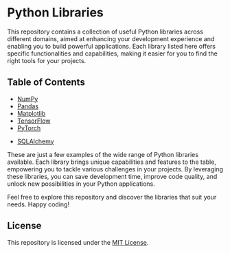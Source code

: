# Python Libraries

This repository contains a collection of useful Python libraries across different domains, aimed at enhancing your development experience and enabling you to build powerful applications. Each library listed here offers specific functionalities and capabilities, making it easier for you to find the right tools for your projects.

## Table of Contents

- [NumPy](/NumPy.ipynb)
- [Pandas](/Pandas.ipynb)
- [Matplotlib](/Matplotlib.ipynb)
- [TensorFlow](/TensorFlow.ipynb)
- [PyTorch](/PyTorch.ipynb)
<!-- - [Scikit-learn](#scikit-learn) -->
<!-- - [Keras](#keras) -->
- [SQLAlchemy](/SQLAlchemy.ipynb)
<!-- - [Requests](#requests) -->
<!-- - [Beautiful Soup](#beautiful-soup) -->
<!-- - [OpenCV](#opencv) -->
<!-- - [NLTK](#nltk) -->
<!-- - [pytest](#pytest) -->

<!-- ## NumPy

NumPy is a fundamental library for scientific computing in Python. It provides powerful numerical operations and multi-dimensional array manipulation, making it essential for tasks such as mathematical computations, data analysis, and linear algebra.

## Pandas

Pandas is a versatile library for data manipulation and analysis. It offers data structures, such as DataFrames, that allow for efficient handling of structured data. With Pandas, you can easily clean, transform, filter, and aggregate datasets, making it an invaluable tool for data scientists and analysts.

## Matplotlib

Matplotlib is a comprehensive plotting library that enables the creation of various types of charts and graphs. It provides a wide range of visualization options, allowing you to present data in a visually appealing and meaningful way.

## TensorFlow

TensorFlow is a popular library for machine learning and deep learning. It offers a comprehensive set of tools and APIs for building and training neural networks. TensorFlow's flexibility, scalability, and extensive community support make it a go-to choice for developing and deploying machine learning models.

## PyTorch

PyTorch is another widely-used library for machine learning and deep learning. It is known for its dynamic computation graph and ease of use, making it particularly suitable for researchers and developers. PyTorch empowers you to build and train neural networks efficiently, with extensive support for GPU acceleration.

## Scikit-learn

Scikit-learn is a versatile machine learning library that provides a wide range of algorithms for classification, regression, clustering, and more. It also offers utilities for data preprocessing, feature extraction, and model evaluation, making it a valuable tool for both beginners and experienced data scientists.

## Keras

Keras is a high-level neural networks library built on top of TensorFlow. It offers a user-friendly API for building and training deep learning models, abstracting away the complexities of TensorFlow. Keras is known for its simplicity and rapid prototyping capabilities.

## Django

Django is a robust web framework that follows the model-view-controller (MVC) architectural pattern. It provides a set of tools and conventions for building scalable and secure web applications. With Django, you can quickly develop feature-rich websites and APIs, leveraging its built-in authentication, database integration, and admin interface.

## Flask

Flask is a lightweight and flexible web framework that enables you to build web applications quickly and with minimal boilerplate code. It offers simplicity and flexibility, allowing you to customize and scale your application as needed. Flask is ideal for building small to medium-sized projects and APIs.

## SQLAlchemy

SQLAlchemy is a powerful and popular library for working with databases in Python. It provides an Object-Relational Mapping (ORM) layer that simplifies database interactions. SQLAlchemy supports multiple database backends and offers a wide range of querying and manipulation capabilities such as filtering, joining, and aggregating data. With SQLAlchemy, you can build efficient and maintainable database-driven applications.

## Requests

Requests is a user-friendly library that simplifies making HTTP requests in Python. It provides a high-level API for sending requests, handling cookies and sessions, and working with various authentication mechanisms. Requests makes it easy to interact with web APIs and retrieve data from remote servers.

## Beautiful Soup

Beautiful Soup is a popular library for web scraping and parsing HTML or XML documents. It allows you to extract and manipulate data from web pages effortlessly. Beautiful Soup provides convenient methods for navigating and searching the document tree, making it a valuable tool for data extraction and web scraping tasks.

## OpenCV

OpenCV (Open Source Computer Vision) is a powerful computer vision library. It offers a comprehensive set of functions and algorithms for image and video processing, object detection and tracking, camera calibration, and more. OpenCV enables you to develop applications that involve computer vision tasks efficiently.

## NLTK

NLTK (Natural Language Toolkit) is a comprehensive library for natural language processing (NLP) in Python. It provides tools and resources for various NLP tasks, including tokenization, stemming, part-of-speech tagging, sentiment analysis, and named entity recognition. NLTK is widely used in academia and industry for text analysis and language modeling.

## pytest

pytest is a popular testing framework that simplifies the process of writing and executing tests in Python. It offers a simple yet powerful syntax for defining test cases, fixtures for test setup and teardown, and extensive plugins for customization. pytest helps ensure the quality and reliability of your codebase through efficient and automated testing. -->

These are just a few examples of the wide range of Python libraries available. Each library brings unique capabilities and features to the table, empowering you to tackle various challenges in your projects. By leveraging these libraries, you can save development time, improve code quality, and unlock new possibilities in your Python applications.

Feel free to explore this repository and discover the libraries that suit your needs. Happy coding!


## License

This repository is licensed under the [MIT License](LICENSE).